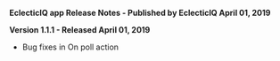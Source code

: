 **EclecticIQ app Release Notes - Published by EclecticIQ April 01, 2019**


**Version 1.1.1 - Released April 01, 2019**

* Bug fixes in On poll action
